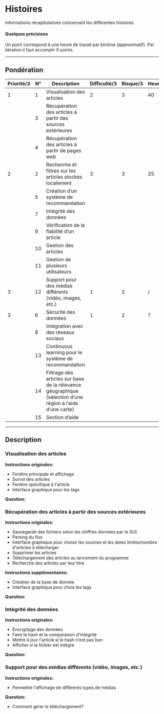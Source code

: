 # Histoires
Informations récapitulatives concernant les différentes histoires.

#### Quelques précisions
Un point correspond à une heure de travail par binôme (approximatif).  Par itération il faut accomplir X points.

----------------------


## Pondération

| Priorité/3 | N° | Description | Difficulté/3 | Risque/3 | Heures/? | Points |
| ------ | ------ | ------ | ------ | ------ | ------ | ------ |
| 1 | 1 | Visualisation des articles | 2 | 3 | 40 | 24 |
|   | 3 | Récupération des articles à partir des sources extérieures |  |  |  | 30 |
|   | 4 | Récupération des articles à partir de pages web |  |  |  | 34 |
| 2 | 2 | Recherche et filtres sur les articles stockés localement | 3 | 3 | 25 | 24 |
|   | 5 | Création d’un système de recommandation |  |  |  | 44 + 6 |
|   | 7 | Intégrité des données |  |  |  | 16 |
|   | 9 | Vérification de la fiabilité d’un article |  |  |  | 40 |
|   |10 | Gestion des articles |  |  |  | 36 + 19 |
|   |11 | Gestion de plusieurs utilisateurs |  |  |  | 20 |
| 3  |12 | Support pour des médias différents (vidéo, images, etc.) | 1 | 2 | / | 40 |
| 3 | 6 | Sécurité des données | 1 | 2 | ? | 30 |
|   | 8 | Intégration avec des réseaux sociaux |  |  |  | 54 |
|   |13 | Continuous learning pour le système de recommandation |  |  |  | 50 + 30 |
|   |14 | Filtrage des articles sur base de la rélevance géographique (sélection d’une région à l’aide d’une carte)|  |  |  | 60 |
|   |15 | Section d’aide |  |  |  | 20 |

----------------------


## Description

### Visualisation des articles

**Instructions originales:**           
- Fenêtre principale et affichage
- Survol des articles
- Fenêtre spécifique à l'article
- Interface graphique pour les tags

**Question:**       

### Récupération des articles à partir des sources extérieures

**Instructions originales:**           
- Sauvegarde des fichiers selon les chiffres données par le GUI
- Parsing du flux
- Interface graphique pour choisir les sources et les dates limites/nombre d'articles à télécharger
- Supprimer les articles
- Téléchargement des articles au lancement du programme
- Recherche des articles par leur titre

**Instructions supplémentaires:**
- Création de la base de donnée
- Interface graphique pour chois les tags

**Question:**       

### Intégrité des données

**Instructions originales:**       
- Encryptage des données    
- Faire le hash et la comparaison d'intégrité
- Mettre à jour l'article si le hash n'est pas bon
- Afficher si le fichier est intègre

**Question:** 

### Support pour des médias différents (vidéo, images, etc.)

**Instructions originales:**       
- Permettre l'affichage de différents types de médias

**Question:** 
- Comment gérer le téléchargement?